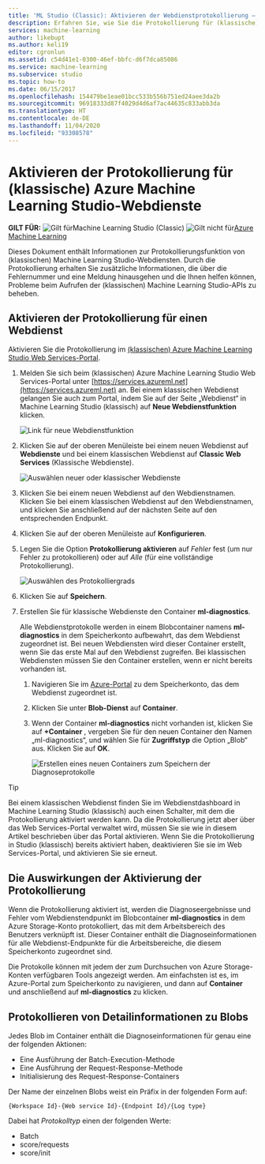 ```yaml
---
title: 'ML Studio (Classic): Aktivieren der Webdienstprotokollierung – Azure'
description: Erfahren Sie, wie Sie die Protokollierung für (klassische) Machine Learning Studio-Webdienste aktivieren können. Die Protokollierung stellt zusätzliche Informationen zur Problembehandlung von APIs bereit.
services: machine-learning
author: likebupt
ms.author: keli19
editor: cgronlun
ms.assetid: c54d41e1-0300-46ef-bbfc-d6f7dca85086
ms.service: machine-learning
ms.subservice: studio
ms.topic: how-to
ms.date: 06/15/2017
ms.openlocfilehash: 154479be1eae01bcc533b556b751ed24aee3da2b
ms.sourcegitcommit: 96918333d87f4029d4d6af7ac44635c833abb3da
ms.translationtype: HT
ms.contentlocale: de-DE
ms.lasthandoff: 11/04/2020
ms.locfileid: "93308578"
---
```

# <a name="enable-logging-for-azure-machine-learning-studio-classic-web-services"></a>Aktivieren der Protokollierung für (klassische) Azure Machine Learning Studio-Webdienste

**GILT FÜR:**  ![Gilt für ](../../../includes/media/aml-applies-to-skus/yes.png)Machine Learning Studio (Classic) ![Gilt nicht für ](../../../includes/media/aml-applies-to-skus/no.png)[Azure Machine Learning](../overview-what-is-machine-learning-studio.md#ml-studio-classic-vs-azure-machine-learning-studio)


Dieses Dokument enthält Informationen zur Protokollierungsfunktion von (klassischen) Machine Learning Studio-Webdiensten. Durch die Protokollierung erhalten Sie zusätzliche Informationen, die über die Fehlernummer und eine Meldung hinausgehen und die Ihnen helfen können, Probleme beim Aufrufen der (klassischen) Machine Learning Studio-APIs zu beheben.  

## <a name="how-to-enable-logging-for-a-web-service"></a>Aktivieren der Protokollierung für einen Webdienst

Aktivieren Sie die Protokollierung im [(klassischen) Azure Machine Learning Studio Web Services-Portal](https://services.azureml.net). 

1. Melden Sie sich beim (klassischen) Azure Machine Learning Studio Web Services-Portal unter [https://services.azureml.net](https://services.azureml.net) an. Bei einem klassischen Webdienst gelangen Sie auch zum Portal, indem Sie auf der Seite „Webdienst“ in Machine Learning Studio (klassisch) auf **Neue Webdienstfunktion** klicken.

   ![Link für neue Webdienstfunktion](./media/web-services-logging/new-web-services-experience-link.png)

2. Klicken Sie auf der oberen Menüleiste bei einem neuen Webdienst auf **Webdienste** und bei einem klassischen Webdienst auf **Classic Web Services** (Klassische Webdienste).

   ![Auswählen neuer oder klassischer Webdienste](./media/web-services-logging/select-web-service.png)

3. Klicken Sie bei einem neuen Webdienst auf den Webdienstnamen. Klicken Sie bei einem klassischen Webdienst auf den Webdienstnamen, und klicken Sie anschließend auf der nächsten Seite auf den entsprechenden Endpunkt.

4. Klicken Sie auf der oberen Menüleiste auf **Konfigurieren**.

5. Legen Sie die Option **Protokollierung aktivieren** auf *Fehler* fest (um nur Fehler zu protokollieren) oder auf *Alle* (für eine vollständige Protokollierung).

   ![Auswählen des Protokolliergrads](./media/web-services-logging/enable-logging.png)

6. Klicken Sie auf **Speichern**.

7. Erstellen Sie für klassische Webdienste den Container **ml-diagnostics**.

   Alle Webdienstprotokolle werden in einem Blobcontainer namens **ml-diagnostics** in dem Speicherkonto aufbewahrt, das dem Webdienst zugeordnet ist. Bei neuen Webdiensten wird dieser Container erstellt, wenn Sie das erste Mal auf den Webdienst zugreifen. Bei klassischen Webdiensten müssen Sie den Container erstellen, wenn er nicht bereits vorhanden ist. 

   1. Navigieren Sie im [Azure-Portal](https://portal.azure.com) zu dem Speicherkonto, das dem Webdienst zugeordnet ist.

   2. Klicken Sie unter **Blob-Dienst** auf **Container**.

   3. Wenn der Container **ml-diagnostics** nicht vorhanden ist, klicken Sie auf **+Container** , vergeben Sie für den neuen Container den Namen „ml-diagnostics“, und wählen Sie für **Zugriffstyp** die Option „Blob“ aus. Klicken Sie auf **OK**.

      ![Erstellen eines neuen Containers zum Speichern der Diagnoseprotokolle](./media/web-services-logging/create-ml-diagnostics-container.png)

> [!TIP]
>
> Bei einem klassischen Webdienst finden Sie im Webdienstdashboard in Machine Learning Studio (klassisch) auch einen Schalter, mit dem die Protokollierung aktiviert werden kann. Da die Protokollierung jetzt aber über das Web Services-Portal verwaltet wird, müssen Sie sie wie in diesem Artikel beschrieben über das Portal aktivieren. Wenn Sie die Protokollierung in Studio (klassisch) bereits aktiviert haben, deaktivieren Sie sie im Web Services-Portal, und aktivieren Sie sie erneut.


## <a name="the-effects-of-enabling-logging"></a>Die Auswirkungen der Aktivierung der Protokollierung
Wenn die Protokollierung aktiviert ist, werden die Diagnoseergebnisse und Fehler vom Webdienstendpunkt im Blobcontainer **ml-diagnostics** in dem Azure Storage-Konto protokolliert, das mit dem Arbeitsbereich des Benutzers verknüpft ist. Dieser Container enthält die Diagnoseinformationen für alle Webdienst-Endpunkte für die Arbeitsbereiche, die diesem Speicherkonto zugeordnet sind.

Die Protokolle können mit jedem der zum Durchsuchen von Azure Storage-Konten verfügbaren Tools angezeigt werden. Am einfachsten ist es, im Azure-Portal zum Speicherkonto zu navigieren, und dann auf **Container** und anschließend auf **ml-diagnostics** zu klicken.  

## <a name="log-blob-detail-information"></a>Protokollieren von Detailinformationen zu Blobs
Jedes Blob im Container enthält die Diagnoseinformationen für genau eine der folgenden Aktionen:

* Eine Ausführung der Batch-Execution-Methode  
* Eine Ausführung der Request-Response-Methode  
* Initialisierung des Request-Response-Containers

Der Name der einzelnen Blobs weist ein Präfix in der folgenden Form auf: 


`{Workspace Id}-{Web service Id}-{Endpoint Id}/{Log type}`


Dabei hat _Protokolltyp_ einen der folgenden Werte:  

* Batch  
* score/requests  
* score/init